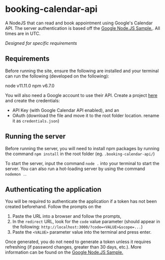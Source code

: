 # booking-calendar-api

A NodeJS that can read and book appointment using Google's Calendar API. The server authentication is based off the [Google Node.JS Sample.](https://developers.google.com/calendar/quickstart/nodejs). All times are in UTC.

*Designed for specific requirements*

## Requirements

Before running the site, ensure the following are installed and your terminal can run the following (developed on the following):

node v11.11.0
npm v6.7.0

You will also need a Google account to use their API. Create a project [here](https://console.developers.google.com/apis/) and create the credentials:

- API Key (with Google Calendar API enabled), and an
- OAuth (download the file and move it to the root folder location. rename it as `credentials.json`)


## Running the server

Before running the server, you will need to install npm packages by running the command `npm install` in the root folder (eg. `.booking-calendar-api/`)

To start the server, input the command `node .` into your terminal to start the server. You can also run a hot-loading server by using the command `nodemon .`.

## Authenticating the application

You will be required to authenticate the application if a token has not been created beforehand. Follow the prompts on the

1. Paste the URL into a browser and follow the prompts,
2. In the `redirect` URL, look for the `code` value parameter (should appear in the following: `http://localhost:3000/?code=<VALUE>&scope=...`)
3. Paste the `<VALUE>` parameter value into the terminal and press enter.

Once generated, you do not need to generate a token unless it requires refreshing (if password changes, greater than 30 days, etc.). More information can be found on the [Google Node.JS Sample.](https://developers.google.com/calendar/quickstart/nodejs)